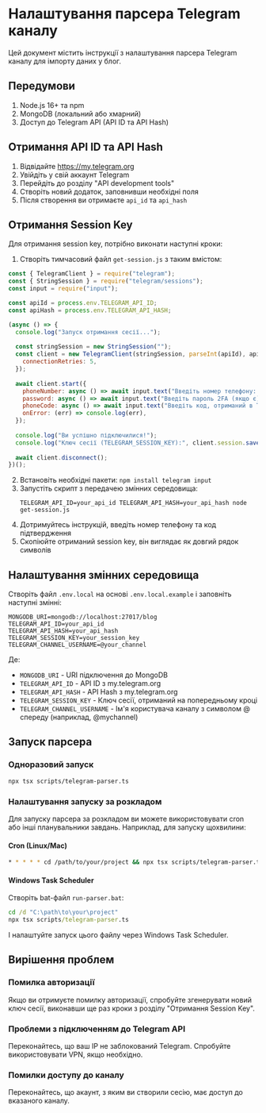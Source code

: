 # Налаштування парсера Telegram каналу

Цей документ містить інструкції з налаштування парсера Telegram каналу для імпорту даних у блог.

## Передумови

1. Node.js 16+ та npm
2. MongoDB (локальний або хмарний)
3. Доступ до Telegram API (API ID та API Hash)

## Отримання API ID та API Hash

1. Відвідайте https://my.telegram.org
2. Увійдіть у свій аккаунт Telegram
3. Перейдіть до розділу "API development tools"
4. Створіть новий додаток, заповнивши необхідні поля
5. Після створення ви отримаєте `api_id` та `api_hash`

## Отримання Session Key

Для отримання session key, потрібно виконати наступні кроки:

1. Створіть тимчасовий файл `get-session.js` з таким вмістом:

```js
const { TelegramClient } = require("telegram");
const { StringSession } = require("telegram/sessions");
const input = require("input");

const apiId = process.env.TELEGRAM_API_ID;
const apiHash = process.env.TELEGRAM_API_HASH;

(async () => {
  console.log("Запуск отримання сесії...");
  
  const stringSession = new StringSession("");
  const client = new TelegramClient(stringSession, parseInt(apiId), apiHash, {
    connectionRetries: 5,
  });
  
  await client.start({
    phoneNumber: async () => await input.text("Введіть номер телефону: "),
    password: async () => await input.text("Введіть пароль 2FA (якщо є): "),
    phoneCode: async () => await input.text("Введіть код, отриманий в Telegram: "),
    onError: (err) => console.log(err),
  });
  
  console.log("Ви успішно підключилися!");
  console.log("Ключ сесії (TELEGRAM_SESSION_KEY):", client.session.save());
  
  await client.disconnect();
})();
```

2. Встановіть необхідні пакети: `npm install telegram input`
3. Запустіть скрипт з передачею змінних середовища:
   ```
   TELEGRAM_API_ID=your_api_id TELEGRAM_API_HASH=your_api_hash node get-session.js
   ```
4. Дотримуйтесь інструкцій, введіть номер телефону та код підтвердження
5. Скопіюйте отриманий session key, він виглядає як довгий рядок символів

## Налаштування змінних середовища

Створіть файл `.env.local` на основі `.env.local.example` і заповніть наступні змінні:

```
MONGODB_URI=mongodb://localhost:27017/blog
TELEGRAM_API_ID=your_api_id
TELEGRAM_API_HASH=your_api_hash
TELEGRAM_SESSION_KEY=your_session_key
TELEGRAM_CHANNEL_USERNAME=@your_channel
```

Де:
- `MONGODB_URI` - URI підключення до MongoDB
- `TELEGRAM_API_ID` - API ID з my.telegram.org
- `TELEGRAM_API_HASH` - API Hash з my.telegram.org
- `TELEGRAM_SESSION_KEY` - Ключ сесії, отриманий на попередньому кроці
- `TELEGRAM_CHANNEL_USERNAME` - Ім'я користувача каналу з символом @ спереду (наприклад, @mychannel)

## Запуск парсера

### Одноразовий запуск

```bash
npx tsx scripts/telegram-parser.ts
```

### Налаштування запуску за розкладом

Для запуску парсера за розкладом ви можете використовувати cron або інші планувальники завдань. Наприклад, для запуску щохвилини:

#### Cron (Linux/Mac)

```bash
* * * * * cd /path/to/your/project && npx tsx scripts/telegram-parser.ts >> /tmp/telegram-parser.log 2>&1
```

#### Windows Task Scheduler

Створіть bat-файл `run-parser.bat`:

```bat
cd /d "C:\path\to\your\project"
npx tsx scripts/telegram-parser.ts
```

І налаштуйте запуск цього файлу через Windows Task Scheduler.

## Вирішення проблем

### Помилка авторизації

Якщо ви отримуєте помилку авторизації, спробуйте згенерувати новий ключ сесії, виконавши ще раз кроки з розділу "Отримання Session Key".

### Проблеми з підключенням до Telegram API

Переконайтесь, що ваш IP не заблокований Telegram. Спробуйте використовувати VPN, якщо необхідно.

### Помилки доступу до каналу

Переконайтесь, що акаунт, з яким ви створили сесію, має доступ до вказаного каналу. 